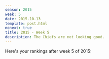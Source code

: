 ```yaml
---
season: 2015
week: 5
date: 2015-10-13
template: post.html
nonext: true
title: 2015 - Week 5
description: The Chiefs are not looking good.
---
```


Here's your rankings after week 5 of 2015:

